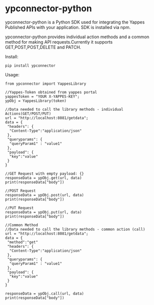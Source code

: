 # ypconnector-python

ypconnector-python is a Python SDK used for integrating the Yappes Published APIs with your application. SDK is installed via npm. 

ypconnector-python provides individual action methods and a common method for making API requests.Currently it supports GET,POST,POST,DELETE and PATCH.


Install:
```
pip install ypconnector
```
Usage:
```
from ypconnector import YappesLibrary

//Yappes-Token obtained from yappes portal
yappesToken = "YOUR X-YAPPES-KEY";
ypObj = YappesLibrary(token)

//Data needed to call the library methods - individual Actions(GET/POST/PUT)
url = "http://localhost:8081/getdata";
data = {
 "headers": {
  "Content-Type":"application/json"
 },
 "queryparams": {
  "queryParam1" : "value1"
 },
 "payload": {
  "key":"value"
 }
}

//GET Request with empty payload: {}
responseData = ypObj.get(url, data)
print(responseData["body"])

//POST Request
responseData = ypObj.post(url, data)
print(responseData["body"])

//PUT Request
responseData = ypObj.put(url, data)
print(responseData["body"])

//Common Method
//Data needed to call the library methods - common action (call)
url = "http://localhost:8081/getdata";
data = {
 "method":"get"
 "headers": {
  "Content-Type":"application/json"
 },
 "queryparams": {
  "queryParam1" : "value1"
 },
 "payload": {
  "key":"value"
 }
}

responseData = ypObj.call(url, data)
print(responseData["body"])

```